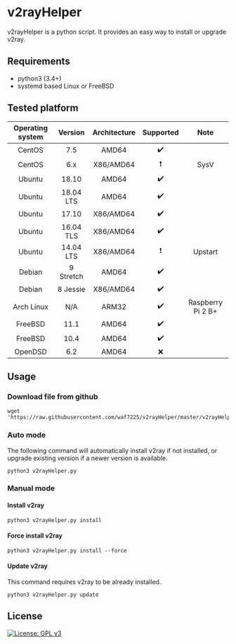 # v2rayHelper
v2rayHelper is a python script. It provides an easy way to install or upgrade v2ray.

## Requirements
* python3 (3.4+)
* systemd based Linux or FreeBSD

## Tested platform
| Operating system | Version     | Architecture | Supported                | Note                 |
| :-----------: |:-------------: | :----------: | :----------------------: | :------------------: |
| CentOS        | 7.5            | AMD64        | :heavy_check_mark:       |                      |
| CentOS        | 6.x            | X86/AMD64    | :heavy_exclamation_mark: | SysV                 |
| Ubuntu        | 18.10          | AMD64        | :heavy_check_mark:       |                      |
| Ubuntu        | 18.04 LTS      | AMD64        | :heavy_check_mark:       |                      |
| Ubuntu        | 17.10          | X86/AMD64    | :heavy_check_mark:       |                      |
| Ubuntu        | 16.04 TLS      | X86/AMD64    | :heavy_check_mark:       |                      |
| Ubuntu        | 14.04 LTS      | X86/AMD64    | :heavy_exclamation_mark: | Upstart              |
| Debian        | 9 Stretch      | AMD64        | :heavy_check_mark:       |                      |
| Debian        | 8 Jessie       | X86/AMD64    | :heavy_check_mark:       |                      |
| Arch Linux    | N/A            | ARM32        | :heavy_check_mark:       | Raspberry Pi 2 B+    |
| FreeBSD       | 11.1           | AMD64        | :heavy_check_mark:       |                      |
| FreeBSD       | 10.4           | AMD64        | :heavy_check_mark:       |                      |
| OpenDSD       | 6.2            | AMD64        | :x:                      |                      |

## Usage
### Download file from github
```shell
wget 'https://raw.githubusercontent.com/waf7225/v2rayHelper/master/v2rayHelper.py'
```

### Auto mode
The following command will automatically install v2ray if not installed, or upgrade existing version if a newer version is available.
```shell
python3 v2rayHelper.py
```

### Manual mode

#### Install v2ray
```shell
python3 v2rayHelper.py install
```

#### Force install v2ray
```shell
python3 v2rayHelper.py install --force
```

#### Update v2ray
This command requires v2ray to be already installed.
```shell
python3 v2rayHelper.py update
```

## License
[![License: GPL v3](https://img.shields.io/badge/License-GPL%20v3-blue.svg)](https://www.gnu.org/licenses/gpl-3.0)

